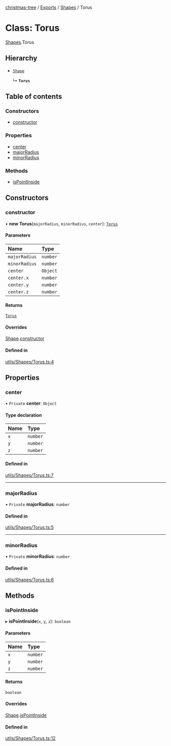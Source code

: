 [christmas-tree](../README.md) / [Exports](../modules.md) / [Shapes](../modules/Shapes.md) / Torus

# Class: Torus

[Shapes](../modules/Shapes.md).Torus

## Hierarchy

- [`Shape`](Shapes.Shape.md)

  ↳ **`Torus`**

## Table of contents

### Constructors

- [constructor](Shapes.Torus.md#constructor)

### Properties

- [center](Shapes.Torus.md#center)
- [majorRadius](Shapes.Torus.md#majorradius)
- [minorRadius](Shapes.Torus.md#minorradius)

### Methods

- [isPointInside](Shapes.Torus.md#ispointinside)

## Constructors

### constructor

• **new Torus**(`majorRadius`, `minorRadius`, `center`): [`Torus`](Shapes.Torus.md)

#### Parameters

| Name | Type |
| :------ | :------ |
| `majorRadius` | `number` |
| `minorRadius` | `number` |
| `center` | `Object` |
| `center.x` | `number` |
| `center.y` | `number` |
| `center.z` | `number` |

#### Returns

[`Torus`](Shapes.Torus.md)

#### Overrides

[Shape](Shapes.Shape.md).[constructor](Shapes.Shape.md#constructor)

#### Defined in

[utils/Shapes/Torus.ts:4](https://github.com/justinfernald/christmas-tree-lights/blob/6ac5881/src/utils/Shapes/Torus.ts#L4)

## Properties

### center

• `Private` **center**: `Object`

#### Type declaration

| Name | Type |
| :------ | :------ |
| `x` | `number` |
| `y` | `number` |
| `z` | `number` |

#### Defined in

[utils/Shapes/Torus.ts:7](https://github.com/justinfernald/christmas-tree-lights/blob/6ac5881/src/utils/Shapes/Torus.ts#L7)

___

### majorRadius

• `Private` **majorRadius**: `number`

#### Defined in

[utils/Shapes/Torus.ts:5](https://github.com/justinfernald/christmas-tree-lights/blob/6ac5881/src/utils/Shapes/Torus.ts#L5)

___

### minorRadius

• `Private` **minorRadius**: `number`

#### Defined in

[utils/Shapes/Torus.ts:6](https://github.com/justinfernald/christmas-tree-lights/blob/6ac5881/src/utils/Shapes/Torus.ts#L6)

## Methods

### isPointInside

▸ **isPointInside**(`x`, `y`, `z`): `boolean`

#### Parameters

| Name | Type |
| :------ | :------ |
| `x` | `number` |
| `y` | `number` |
| `z` | `number` |

#### Returns

`boolean`

#### Overrides

[Shape](Shapes.Shape.md).[isPointInside](Shapes.Shape.md#ispointinside)

#### Defined in

[utils/Shapes/Torus.ts:12](https://github.com/justinfernald/christmas-tree-lights/blob/6ac5881/src/utils/Shapes/Torus.ts#L12)

